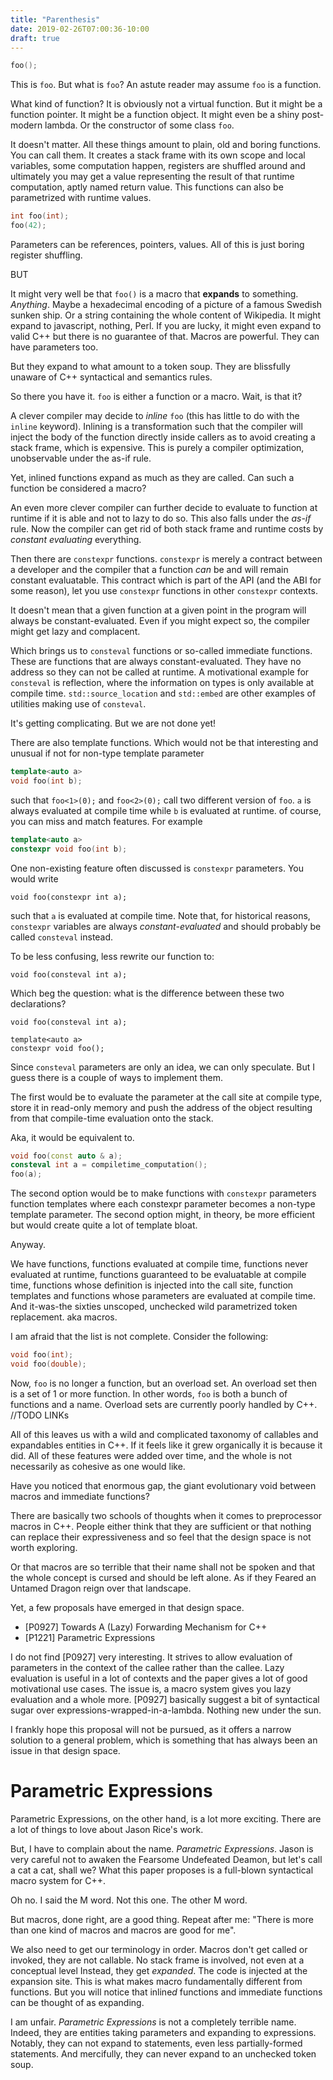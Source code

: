 ```yaml
---
title: "Parenthesis"
date: 2019-02-26T07:00:36-10:00
draft: true
---
```


```cpp
foo();
```

This is `foo`. But what is `foo`?
An astute reader may assume `foo` is a function.

What kind of function?
It is obviously not a virtual function. But it might be a function pointer. It might be a function object.
It might even be a shiny post-modern lambda.
Or the constructor of some class `foo`.

It doesn't matter.
All these things amount to plain, old and boring functions.
You can call them. It creates a stack frame with its own scope and local variables, some computation happen, registers are shuffled around and
ultimately you may get a value representing the result of that runtime computation, aptly named return value.
This functions can also be parametrized with runtime values.

```cpp
int foo(int);
foo(42);
```

Parameters can be references, pointers, values. All of this is just boring register shuffling.

BUT

It might very well be that `foo()` is a macro that **expands** to something. *Anything*.
Maybe a hexadecimal encoding of a picture of a famous Swedish sunken ship. Or a string containing the whole content of Wikipedia.
It might expand to javascript, nothing, Perl.
If you are lucky, it might even expand to valid C++ but there is no guarantee of that.
Macros are powerful. They can have parameters too.

But they expand to what amount to a token soup. They are blissfully unaware of C++ syntactical and semantics rules.



So there you have it. `foo` is either a function or a macro.
Wait, is that it?

A clever compiler may decide to _inline_ `foo` (this has little to do with the `inline` keyword).
Inlining is a transformation such that the compiler will inject the body of the function directly inside callers as to avoid
creating a stack frame, which is expensive. This is purely a compiler optimization, unobservable under the as-if rule.

Yet, inlined functions expand as much as they are called. Can such a function be considered a macro?

An even more clever compiler can further decide to evaluate to function at runtime if it is able and not to lazy to do so.
This also falls under the _as-if_ rule. Now the compiler can get rid of both stack frame and runtime costs by _constant evaluating_ everything.

Then there are `constexpr` functions.
`constexpr` is merely a contract between a developer and the compiler that a function _can_ be and will remain constant evaluatable.
This contract which is part of the API (and the ABI for some reason), let you use `constexpr` functions in other `constexpr` contexts.

It doesn't mean that a given function at a given point in the program will always be constant-evaluated. Even if you might expect so, the compiler might get
lazy and complacent.

Which brings us to `consteval` functions or so-called immediate functions. These are functions that are always constant-evaluated. They have no address
so they can not be called at runtime.
A motivational example for `consteval` is reflection, where the information on types is only available at compile time.
`std::source_location` and `std::embed` are other examples of utilities making use of `consteval`.

It's getting complicating. But we are not done yet!

There are also template functions.
Which would not be that interesting and unusual if not for non-type  template parameter

```cpp
template<auto a>
void foo(int b);
```

such that `foo<1>(0);`  and `foo<2>(0);` call two different version of `foo`. `a` is always evaluated at compile time while `b` is evaluated at runtime.
of course, you can miss and match features.
For example


```cpp
template<auto a>
constexpr void foo(int b);
```


One non-existing feature often discussed is `constexpr` parameters.
You would write


```
void foo(constexpr int a);
```

such that `a` is evaluated at compile time. Note that, for historical reasons, `constexpr` variables are always _constant-evaluated_ and should probably be called `consteval` instead.



To be less confusing, less rewrite our function to:

```
void foo(consteval int a);
```

Which beg the question: what is the difference between these two declarations?
```
void foo(consteval int a);

template<auto a>
constexpr void foo();
```

Since `consteval` parameters are only an idea, we can only speculate.
But I guess there is a couple of ways to implement them.

The first would be to evaluate the parameter at the call site at compile type,
store it in read-only memory and push the address of the object resulting from
that compile-time evaluation onto the stack.

Aka, it would be equivalent to.

```cpp
void foo(const auto & a);
consteval int a = compiletime_computation();
foo(a);
```

The second option would be to make functions with `constexpr` parameters
function templates where each constexpr parameter becomes a non-type template parameter.
The second option might, in theory, be more efficient but would create quite a lot of template
bloat.

Anyway.


We have functions, functions evaluated at compile time, functions never evaluated at runtime, functions guaranteed to be evaluatable at compile time, functions whose definition is injected into the call site, function templates and functions whose parameters are evaluated at compile time.
And it-was-the sixties unscoped, unchecked wild parametrized token replacement. aka macros.

I am afraid that the list is not complete. Consider the following:

```cpp
void foo(int);
void foo(double);
```

Now, `foo` is no longer a function, but an overload set. An overload set then
is a set of 1 or more function. In other words, `foo` is both a bunch of functions
and a name.
Overload sets are currently poorly handled by C++.
//TODO LINKs


All of this leaves us with a wild and complicated taxonomy of callables and expandables entities in C++.
If it feels like it grew organically it is because it did. All of these features were added
over time, and the whole is not necessarily as cohesive as one would like.


Have you noticed that enormous gap, the giant evolutionary void between macros and immediate functions?

There are basically two schools of thoughts when it comes to preprocessor macros in C++.
People either think that they are sufficient or that nothing can replace their expressiveness
and so feel that the design space is not worth exploring.

Or that macros are so terrible that their name shall not be spoken and that the whole concept is cursed and should be left alone.
As if they Feared an Untamed Dragon reign over that landscape.


Yet, a few proposals have emerged in that design space.

 * [P0927] Towards A (Lazy) Forwarding Mechanism for C++
 * [P1221] Parametric Expressions



I do not find [P0927] very interesting.
It strives to allow evaluation of parameters in the context of the callee rather than the callee.
Lazy evaluation is useful in a lot of contexts and the paper gives a lot of good motivational use cases.
The issue is, a macro system gives you lazy evaluation and a whole more.
[P0927] basically suggest a bit of syntactical sugar over expressions-wrapped-in-a-lambda.
Nothing new under the sun.

I frankly hope this proposal will not be pursued, as it offers a narrow solution to a general problem,
which is something that has always been an issue in that design space.

# Parametric Expressions

Parametric Expressions, on the other hand, is a lot more exciting.
There are a lot of things to love about Jason Rice's work.

But, I have to complain about the name. _Parametric Expressions_.
Jason is very careful not to awaken the Fearsome Undefeated Deamon, but let's call a cat a cat, shall we?
What this paper proposes is a full-blown syntactical macro system for C++.

Oh no. I said the M word. Not this one. The other M word.

But macros, done right, are a good thing.
Repeat after me: "There is more than one kind of macros and macros are good for me".

We also need to get our terminology in order.
Macros don't get called or invoked, they are not callable.
No stack frame is involved, not even at a conceptual level
Instead, they get _expanded_.
The code is injected at the expansion site.
This is what makes macro fundamentally different from functions.
But you will notice that inline*d* functions and immediate functions can be thought of as
expanding.


I am unfair. _Parametric Expressions_ is not a completely terrible name. Indeed, they are entities
taking parameters and expanding to expressions.
Notably, they can not expand to statements, even less partially-formed statements. And mercifully, they
can never expand to an unchecked token soup.